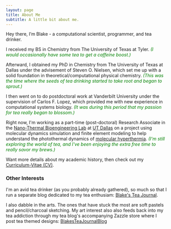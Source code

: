 ```yaml
---
layout: page
title: About Me
subtitle: A little bit about me.  
---
```


Hey there, I’m Blake - a computational scientist, programmer, and tea drinker.

I received my BS in Chemistry from The University of Texas at Tyler. <span style="color:green">*(I would occasionally have some tea to get a caffeine boost.)*</span>

Afterward, I obtained my PhD in Chemistry from The University of Texas at Dallas under the advisement of Steven O. Nielsen, which set me up with a solid foundation in theoretical/computational physical chemistry. <span style="color:green"> *(This was the time where the seeds of tea drinking started to take root and began to sprout.)*</span>

I then went on to do postdoctoral work at Vanderbilt University under the supervision of Carlos F. Lopez, which provided me with new experience in computational systems biology. <span style="color:green"> *(It was during this period that my passion for tea really began to blossom.)*</span>

Right now, I'm working as a part-time (post-doctoral) Research Associate in the [Nano-Thermal Bioengineering Lab](https://openwetware.org/wiki/Qin) at [UT Dallas](https://www.utdallas.edu/) on a project using molecular dynamics simulation and finite element modeling to help understand the photothermal dynamics of [molecular hyperthermia](https://onlinelibrary.wiley.com/doi/abs/10.1002/smll.201700841). <span style="color:green"> *(I'm still exploring the world of tea, and I've been enjoying the extra free time to really savor my brews.)*</span>

Want more details about my academic history, then check out my [Curriculum-Vitae (CV)](https://drive.google.com/file/d/1ho-T9pX_E52hr6Z-xWw8n2HFYGoYO9we/view?usp=sharing).

### Other Interests

I'm an avid tea drinker (as you probably already gathered), so much so that I run a separate blog dedicated to my tea enthusiam: [Blake's Tea Journal](https://blakesteajournal.blog).

I also dabble in the arts. The ones that have stuck the most are soft pastels and pencil/charcoal sketching. My art interest also also feeds back into my tea addiction through my tea blog's accompanying Zazzle store where I post tea themed designs: <a href="https://www.zazzle.com/store/blakesteajournalblog?rf=238578075608592982&tc=PersonalSite" rel="nofollow">BlakesTeaJournalBlog</a>
